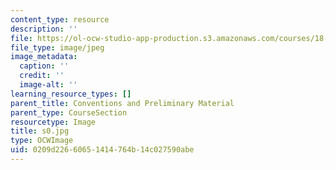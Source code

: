 ```yaml
---
content_type: resource
description: ''
file: https://ol-ocw-studio-app-production.s3.amazonaws.com/courses/18-03sc-differential-equations-fall-2011/0209d22660651414764b14c027590abe_s0.jpg
file_type: image/jpeg
image_metadata:
  caption: ''
  credit: ''
  image-alt: ''
learning_resource_types: []
parent_title: Conventions and Preliminary Material
parent_type: CourseSection
resourcetype: Image
title: s0.jpg
type: OCWImage
uid: 0209d226-6065-1414-764b-14c027590abe
---
```

